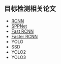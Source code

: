 ## 目标检测相关论文
- [RCNN](rcnn.md)
- [SPPNet](sppnet.md)
- [Fast RCNN](fast_rcnn.md)
- [Faster RCNN](faster_rcnn.md)
- YOLO
- SSD
- YOLO2
- YOLO3
